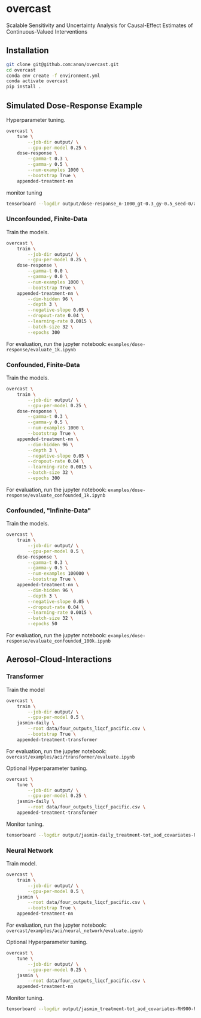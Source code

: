 # overcast

Scalable Sensitivity and Uncertainty Analysis for Causal-Effect Estimates of Continuous-Valued Interventions

## Installation

```.sh
git clone git@github.com:anon/overcast.git
cd overcast
conda env create -f environment.yml
conda activate overcast
pip install .
```

## Simulated Dose-Response Example

Hyperparameter tuning.

```.sh
overcast \
    tune \
        --job-dir output/ \
        --gpu-per-model 0.25 \
    dose-response \
        --gamma-t 0.3 \
        --gamma-y 0.5 \
        --num-examples 1000 \
        --bootstrap True \
    appended-treatment-nn
```

monitor tuning

```.sh
tensorboard --logdir output/dose-response_n-1000_gt-0.3_gy-0.5_seed-0/appended-treatment-nn/bohb/
```

### Unconfounded, Finite-Data

Train the models.

```.sh
overcast \
    train \
        --job-dir output/ \
        --gpu-per-model 0.25 \
    dose-response \
        --gamma-t 0.0 \
        --gamma-y 0.0 \
        --num-examples 1000 \
        --bootstrap True \
    appended-treatment-nn \
        --dim-hidden 96 \
        --depth 3 \
        --negative-slope 0.05 \
        --dropout-rate 0.04 \
        --learning-rate 0.0015 \
        --batch-size 32 \
        --epochs 300
```

For evaluation, run the jupyter notebook: `examples/dose-response/evaluate_1k.ipynb`

### Confounded, Finite-Data

Train the models.

```.sh
overcast \
    train \
        --job-dir output/ \
        --gpu-per-model 0.25 \
    dose-response \
        --gamma-t 0.3 \
        --gamma-y 0.5 \
        --num-examples 1000 \
        --bootstrap True \
    appended-treatment-nn \
        --dim-hidden 96 \
        --depth 3 \
        --negative-slope 0.05 \
        --dropout-rate 0.04 \
        --learning-rate 0.0015 \
        --batch-size 32 \
        --epochs 300
```

For evaluation, run the jupyter notebook: `examples/dose-response/evaluate_confounded_1k.ipynb`

### Confounded, "Infinite-Data"

Train the models.

```.sh
overcast \
    train \
        --job-dir output/ \
        --gpu-per-model 0.5 \
    dose-response \
        --gamma-t 0.3 \
        --gamma-y 0.5 \
        --num-examples 100000 \
        --bootstrap True \
    appended-treatment-nn \
        --dim-hidden 96 \
        --depth 3 \
        --negative-slope 0.05 \
        --dropout-rate 0.04 \
        --learning-rate 0.0015 \
        --batch-size 32 \
        --epochs 50
```

For evaluation, run the jupyter notebook: `examples/dose-response/evaluate_confounded_100k.ipynb`

## Aerosol-Cloud-Interactions

### Transformer

Train the model

```.sh
overcast \
    train \
        --job-dir output/ \
        --gpu-per-model 0.5 \
    jasmin-daily \
        --root data/four_outputs_liqcf_pacific.csv \
        --bootstrap True \
    appended-treatment-transformer
```

For evaluation, run the jupyter notebook: `overcast/examples/aci/transformer/evaluate.ipynb`

Optional Hyperparameter tuning.

```.sh
overcast \
    tune \
        --job-dir output/ \
        --gpu-per-model 0.25 \
    jasmin-daily \
        --root data/four_outputs_liqcf_pacific.csv \
    appended-treatment-transformer
```

Monitor tuning.

```.sh
tensorboard --logdir output/jasmin-daily_treatment-tot_aod_covariates-RH900-RH850-RH700-LTS-EIS-w500-whoi_sst_outcomes-l_re-liq_pc-cod-cwp_bins-1/appended-treatment-nn/bohb/
```

### Neural Network

Train model.

```.sh
overcast \
    train \
        --job-dir output/ \
        --gpu-per-model 0.5 \
    jasmin \
        --root data/four_outputs_liqcf_pacific.csv \
        --bootstrap True \
    appended-treatment-nn
```

For evaluation, run the jupyter notebook: `overcast/examples/aci/neural_network/evaluate.ipynb`

Optional Hyperparameter tuning.

```.sh
overcast \
    tune \
        --job-dir output/ \
        --gpu-per-model 0.25 \
    jasmin \
        --root data/four_outputs_liqcf_pacific.csv \
    appended-treatment-nn
```

Monitor tuning.

```.sh
tensorboard --logdir output/jasmin_treatment-tot_aod_covariates-RH900-RH850-RH700-LTS-EIS-w500-whoi_sst_outcomes-l_re-liq_pc-cod-cwp_bins-1/appended-treatment-nn/bohb/
```
